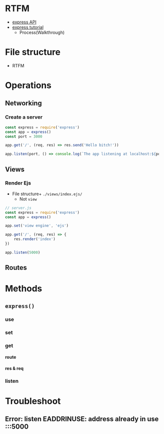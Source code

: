 # RTFM
- [express API](http://expressjs.com/en/api.html)
- [express tutorial](https://expressjs.com/en/starter/generator.html)
  - Process(Walkthrough)

# File structure
- RTFM

# Operations
## Networking
### Create a server
```javascript
const express = require('express')
const app = express()
const port = 3000

app.get('/', (req, res) => res.send('Hello bitch!'))

app.listen(port, () => console.log(`The app listening at localhost:${port}`))
```

## Views
### Render Ejs
- File structure+ ```./views/index.ejs/```
  - Not ```view```
```javascript
// server.js
const express = require('express')
const app = express()

app.set('view engine', 'ejs')

app.get('/', (req, res) => {
    res.render('index')
})

app.listen(5000)
```

## Routes
# Methods
## ```express()```
### use
### set
### get
#### route
#### res & req

### listen

# Troubleshoot
## Error: listen EADDRINUSE: address already in use :::5000